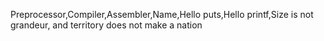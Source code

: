 Preprocessor,Compiler,Assembler,Name,Hello puts,Hello printf,Size is not grandeur, and territory does not make a nation

